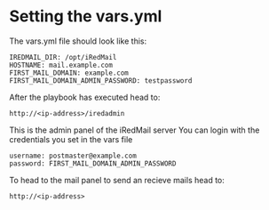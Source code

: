 
# Setting the vars.yml

The vars.yml file should look like this:

    IREDMAIL_DIR: /opt/iRedMail
    HOSTNAME: mail.example.com
    FIRST_MAIL_DOMAIN: example.com
    FIRST_MAIL_DOMAIN_ADMIN_PASSWORD: testpassword



After the playbook has executed head to:

    http://<ip-address>/iredadmin

This is the admin panel of the iRedMail server 
You can login with the credentials you set in the vars file
    
    username: postmaster@example.com
    password: FIRST_MAIL_DOMAIN_ADMIN_PASSWORD



To head to the mail panel to send an recieve mails head to:

    http://<ip-address>







